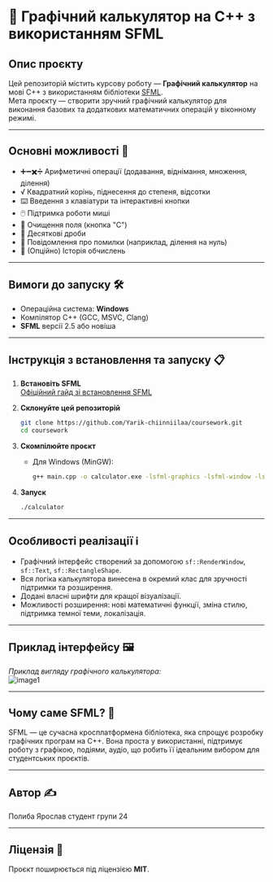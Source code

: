# 🧮 Графічний калькулятор на C++ з використанням SFML

## Опис проєкту

Цей репозиторій містить курсову роботу — **Графічний калькулятор** на мові C++ з використанням бібліотеки [SFML](https://www.sfml-dev.org/).  
Мета проєкту — створити зручний графічний калькулятор для виконання базових та додаткових математичних операцій у віконному режимі.

---

## Основні можливості 🚀

- ➕➖✖️➗ Арифметичні операції (додавання, віднімання, множення, ділення)
- √ Квадратний корінь, піднесення до степеня, відсотки
- ⌨️ Введення з клавіатури та інтерактивні кнопки
- 🖱️ Підтримка роботи миші
- 🧹 Очищення поля (кнопка "C")
- 🔢 Десяткові дроби
- 💬 Повідомлення про помилки (наприклад, ділення на нуль)
- 🧾 (Опційно) Історія обчислень

---

## Вимоги до запуску 🛠️

- Операційна система: **Windows**
- Компілятор C++ (GCC, MSVC, Clang)
- **SFML** версії 2.5 або новіша

---

## Інструкція з встановлення та запуску 📋

1. **Встановіть SFML**  
   [Офіційний гайд зі встановлення SFML](https://www.sfml-dev.org/tutorials/2.5/)

2. **Склонуйте цей репозиторій**  
   ```bash
   git clone https://github.com/Yarik-chiinniilaa/coursework.git
   cd coursework
   ```

3. **Скомпілюйте проєкт**  
   - Для Windows (MinGW):
     ```bash
     g++ main.cpp -o calculator.exe -lsfml-graphics -lsfml-window -lsfml-system
     ```

4. **Запуск**  
   ```bash
   ./calculator
   ```

---

## Особливості реалізації ℹ️

- Графічний інтерфейс створений за допомогою `sf::RenderWindow`, `sf::Text`, `sf::RectangleShape`.
- Вся логіка калькулятора винесена в окремий клас для зручності підтримки та розширення.
- Додані власні шрифти для кращої візуалізації.
- Можливості розширення: нові математичні функції, зміна стилю, підтримка темної теми, локалізація.

---

## Приклад інтерфейсу 🖼️

_Приклад вигляду графічного калькулятора:_  
![image1](image1)

---

## Чому саме SFML? 🤔

SFML — це сучасна кросплатформена бібліотека, яка спрощує розробку графічних програм на C++. Вона проста у використанні, підтримує роботу з графікою, подіями, аудіо, що робить її ідеальним вибором для студентських проєктів.

---

## Автор ✍️

Полиба Ярослав студент групи 24

---

## Ліцензія 📄

Проєкт поширюється під ліцензією **MIT**.
